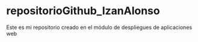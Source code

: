 # repositorioGithub_IzanAlonso
Este es mi repositorio creado en el módulo de despliegues de aplicaciones web
